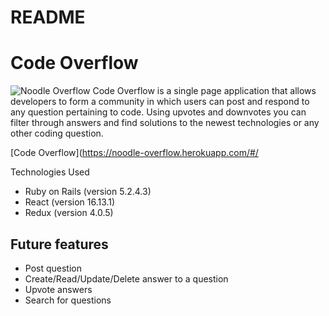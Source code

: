 # README

# Code Overflow

![Noodle Overflow](https://live.staticflickr.com/65535/50851538141_d17003e9c1_o_d.png)
Code Overflow is a single page application that allows developers to form a community in which users can post and respond to any question pertaining to code. Using upvotes and downvotes you can filter through answers and find solutions to the newest technologies or any other coding question. 

[Code Overflow](https://noodle-overflow.herokuapp.com/#/

Technologies Used

* Ruby on Rails (version 5.2.4.3)
* React (version 16.13.1)
* Redux (version 4.0.5)


## Future features

* Post question
* Create/Read/Update/Delete answer to a question
* Upvote answers 
* Search for questions

